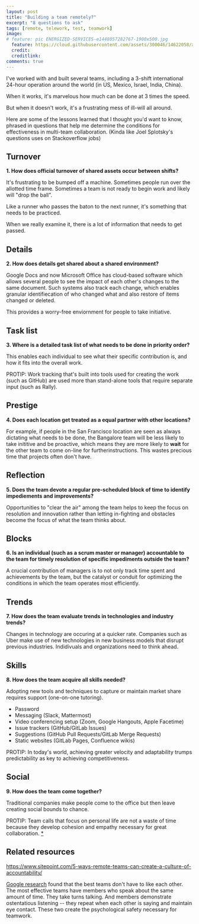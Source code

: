 ```yaml
---
layout: post
title: "Building a team remotely?"
excerpt: "8 questions to ask"
tags: [remote, telework, test, teamwork]
image:
# feature: pic ENERGIZED-SERVICES-e1448057282767-1900x500.jpg
  feature: https://cloud.githubusercontent.com/assets/300046/14622058/a574cebe-0584-11e6-8ce6-2166aca3a1a6.jpg
  credit:
  creditlink:
comments: true
---
```

I've worked with and built several teams,
including a 3-shift international 24-hour operation around the world
(in US, Mexico, Israel, India, China).

When it works, it's marvelous how much can be done at 3 times the speed.

But when it doesn't work, it's a frustrating mess of ill-will all around.

Here are some of the lessons learned that I thought you'd want to know,
phrased in questions that help me determine the conditions for effectiveness in multi-team collaboration.
(Kinda like Joel Splotsky's questions uses on Stackoverflow jobs)


## Turnover

**1. How does official turnover of shared assets occur between shifts?**

  It's frustrating to be bumped off a machine.
  Sometimes people run over the allotted time frame.
  Sometimes a team is not ready to begin work and likely will "drop the ball".

  Like a runner who passes the baton to the next runner, 
  it's something that needs to be practiced.
  
  When we really examine it, there is a lot of information that needs to get passed.


## Details

**2. How does details get shared about a shared environment?**

  Google Docs and now Microsoft Office has cloud-based software which allows several people to see
  the impact of each other's changes to the same document. Such systems also track each change,
  which enables granular identifiecation of who changed what and also restore of items changed or deleted.

 This provides a worry-free enviornment for people to take initiative.


## Task list

**3. Where is a detailed task list of what needs to be done in priority order?**

  This enables each individual to see what their specific contribution is,
  and how it fits into the overall work.

  PROTIP: Work tracking that's built into tools used for creating the work
  (such as GitHub) are used more than stand-alone tools that require separate input
  (such as Rally).


## Prestige

**4. Does each location get treated as a equal partner with other locations?**

  For example, if people in the San Francisco location are seen as always dictating what needs to be done,
  the Bangalore team will be less likely to take inititive and be proactive,
  which means they are more likely to **wait** for the other team to come on-line for furtherinstructions.
  This wastes precious time that projects often don't have.


## Reflection

**5. Does the team devote a regular pre-scheduled block of time to identify 
impediements and improvements?**

  Opportunities to "clear the air" among the team helps to keep the focus on resolution and innovation rather than
  letting in-fighting and obstacles become the focus of what the team thinks about.


## Blocks

**6. Is an individual (such as a scrum master or manager) accountable to the team for timely resolution of specific impediments outside the team?**

  A crucial contribution of managers is to not only track time spent and achievements by the team,
  but the catalyst or conduit for optimizing the conditions in which the team operates most efficiently.


## Trends

**7. How does the team evaluate trends in technologies and industry trends?**

  Changes in technology are occuring at a quicker rate.
  Companies such as Uber make use of new technologies in new business models that disrupt previous industries.
  Indidivuals and organizations need to think ahead.


## Skills

**8. How does the team acquire all skills needed?**

   Adopting new tools and techniques to capture or maintain market share requires 
   support (one-on-one tutoring).

   * Password 
   * Messaging (Slack, Mattermost)
   * Video conferencing setup (Zoom, Google Hangouts, Apple Facetime)
   * Issue trackers (GitHub/GitLab Issues)
   * Suggestions (GitHub Pull Requests/GitLab Merge Requests)
   * Static websites (GitLab Pages, Confluence wikis)

   PROTIP: In today's world, achieving greater velocity and adaptability trumps 
   predictability as key to achieving competitiveness.


## Social

**9. How does the team come together?**

   Traditional companies make people come to the office but then leave
   creating social bounds to chance.

   PROTIP: Team calls that focus on personal life are not a waste of time
   because they develop cohesion and empathy necessary for great collaboration.
   <a target="_blank" href="https://www.youtube.com/watch?v=UFhHetf7kHM">*</a>


## Related resources

https://www.sitepoint.com/5-ways-remote-teams-can-create-a-culture-of-accountability/

<a target="_blank" href="https://www.youtube.com/watch?v=v2PaZ8Nl2T4&list=PLxzJmNzonMVOYwaPwuJPcqfOPDXQXnycv&index=108">
Google research</a> found that the best teams don't have to like each other.
The most effective teams have members who speak about the same amount of time.
They take turns talking.
And members demonstrate ostentatious listening -- they repeat when each other is saying and maintain eye contact.
These two create the psychological safety necessary for teamwork.

